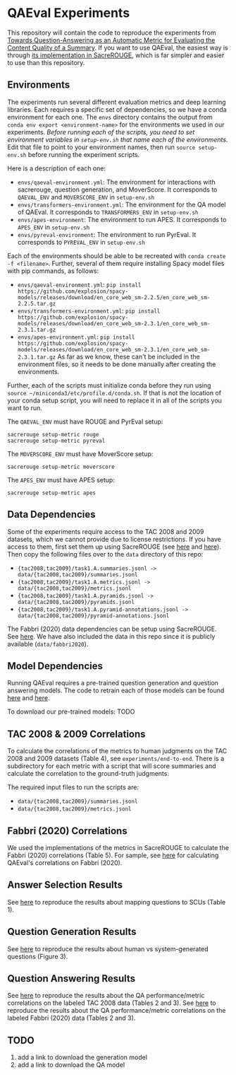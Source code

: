 # QAEval Experiments
This repository will contain the code to reproduce the experiments from [Towards Question-Answering as an Automatic Metric for Evaluating the Content Quality of a Summary](https://arxiv.org/abs/2010.00490).
If you want to use QAEval, the easiest way is through [its implementation in SacreROUGE](https://github.com/danieldeutsch/sacrerouge/blob/master/doc/metrics/qaeval.md), which is far simpler and easier to use than this repository.

## Environments
The experiments run several different evaluation metrics and deep learning libraries.
Each requires a specific set of dependencies, so we have a conda environment for each one.
The `envs` directory contains the output from `conda env export <environment-name>` for the environments we used in our experiments.
*Before running each of the scripts, you need to set environment variables in `setup-env.sh` that name each of the environments.*
Edit that file to point to your environment names, then run `source setup-env.sh` before running the experiment scripts.

Here is a description of each one:
- `envs/qaeval-environment.yml`: The environment for interactions with sacrerouge, question generation, and MoverScore.
It corresponds to `QAEVAL_ENV` and `MOVERSCORE_ENV` in `setup-env.sh`
- `envs/transformers-environment.yml`: The environment for the QA model of QAEval.
It corresponds to `TRANSFORMERS_ENV` in `setup-env.sh`
- `envs/apes-environment`: The environment to run APES.
It corresponds to `APES_ENV` in `setup-env.sh`
- `envs/pyreval-environment`: The environment to run PyrEval.
It corresponds to `PYREVAL_ENV` in `setup-env.sh`

Each of the environments should be able to be recreated with `conda create -f <filename>`.
Further, several of them require installing Spacy model files with pip commands, as follows:
- `envs/qaeval-environment.yml`: `pip install https://github.com/explosion/spacy-models/releases/download/en_core_web_sm-2.2.5/en_core_web_sm-2.2.5.tar.gz`
- `envs/transformers-environment.yml`: `pip install https://github.com/explosion/spacy-models/releases/download/en_core_web_sm-2.3.1/en_core_web_sm-2.3.1.tar.gz`
- `envs/apes-environment.yml`: `pip install https://github.com/explosion/spacy-models/releases/download/en_core_web_sm-2.3.1/en_core_web_sm-2.3.1.tar.gz`
As far as we know, these can't be included in the environment files, so it needs to be done manually after creating the environments.

Further, each of the scripts must initialize conda before they run using `source ~/miniconda3/etc/profile.d/conda.sh`.
If that is not the location of your conda setup script, you will need to replace it in all of the scripts you want to run.

The `QAEVAL_ENV` must have ROUGE and PyrEval setup:
```
sacrerouge setup-metric rouge
sacrerouge setup-metric pyreval
```

The `MOVERSCORE_ENV` must have MoverScore setup:
```
sacrerouge setup-metric moverscore
```

The `APES_ENV` must have APES setup:
```
sacrerouge setup-metric apes
```

## Data Dependencies
Some of the experiments require access to the TAC 2008 and 2009 datasets, which we cannot provide due to license restrictions.
If you have access to them, first set them up using SacreROUGE (see [here](https://github.com/danieldeutsch/sacrerouge/blob/master/doc/datasets/duc-tac/tac2008.md) and [here](https://github.com/danieldeutsch/sacrerouge/blob/master/doc/datasets/duc-tac/tac2009.md)).
Then copy the following files over to the `data` directory of this repo:
- `{tac2008,tac2009}/task1.A.summaries.jsonl -> data/{tac2008,tac2009}/summaries.jsonl`
- `{tac2008,tac2009}/task1.A.metrics.jsonl -> data/{tac2008,tac2009}/metrics.jsonl`
- `{tac2008,tac2009}/task1.A.pyramids.jsonl -> data/{tac2008,tac2009}/pyramids.jsonl`
- `{tac2008,tac2009}/task1.A.pyramid-annotations.jsonl -> data/{tac2008,tac2009}/pyramid-annotations.jsonl`

The Fabbri (2020) data dependencies can be setup using SacreROUGE.
See [here](https://github.com/danieldeutsch/sacrerouge/blob/master/doc/datasets/fabbri2020.md).
We have also included the data in this repo since it is publicly available (`data/fabbri2020`).

## Model Dependencies
Running QAEval requires a pre-trained question generation and question answering models.
The code to retrain each of those models can be found [here](models/generation/Readme.md) and [here](models/answering/Readme.md).

To download our pre-trained models: TODO


## TAC 2008 & 2009 Correlations
To calculate the correlations of the metrics to human judgments on the TAC 2008 and 2009 datasets (Table 4), see `experiments/end-to-end`.
There is a subdirectory for each metric with a script that will score summaries and calculate the correlation to the ground-truth judgments.

The required input files to run the scripts are:
- `data/{tac2008,tac2009}/summaries.jsonl`
- `data/{tac2008,tac2009}/metrics.jsonl`

## Fabbri (2020) Correlations
We used the implementations of the metrics in SacreROUGE to calculate the Fabbri (2020) correlations (Table 5).
For sample, see [here](https://github.com/danieldeutsch/sacrerouge/blob/master/experiments/qaeval/run-fabbri2020.sh) for calculating QAEval's correlations on Fabbri (2020).

## Answer Selection Results
See [here](experiments/answer-selection/Readme.md) to reproduce the results about mapping questions to SCUs (Table 1).

## Question Generation Results
See [here](experiments/question-generation/Readme.md) to reproduce the results about human vs system-generated questions (Figure 3).

## Question Answering Results
See [here](experiments/question-answering/tac2008/Readme.md) to reproduce the results about the QA performance/metric correlations on the labeled TAC 2008 data (Tables 2 and 3).
See [here](experiments/question-answering/fabbri2020/Readme.md) to reproduce the results about the QA performance/metric correlations on the labeled Fabbri (2020) data (Tables 2 and 3).


## TODO
1. add a link to download the generation model
2. add a link to download the QA model